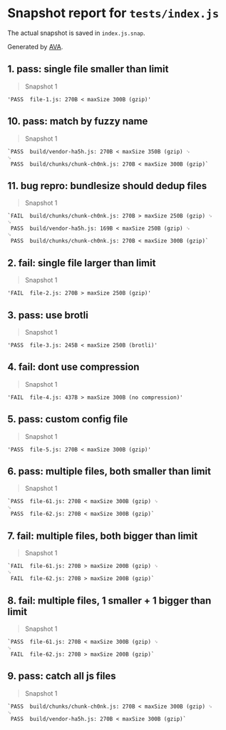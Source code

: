 # Snapshot report for `tests/index.js`

The actual snapshot is saved in `index.js.snap`.

Generated by [AVA](https://ava.li).

## 1. pass: single file smaller than limit

> Snapshot 1

    'PASS  file-1.js: 270B < maxSize 300B (gzip)'

## 10. pass: match by fuzzy name

> Snapshot 1

    `PASS  build/vendor-ha5h.js: 270B < maxSize 350B (gzip) ␊
    ␊
     PASS  build/chunks/chunk-ch0nk.js: 270B < maxSize 300B (gzip)`

## 11. bug repro: bundlesize should dedup files

> Snapshot 1

    `FAIL  build/chunks/chunk-ch0nk.js: 270B > maxSize 250B (gzip) ␊
    ␊
     PASS  build/vendor-ha5h.js: 169B < maxSize 250B (gzip) ␊
    ␊
     PASS  build/chunks/chunk-ch0nk.js: 270B < maxSize 300B (gzip)`

## 2. fail: single file larger than limit

> Snapshot 1

    'FAIL  file-2.js: 270B > maxSize 250B (gzip)'

## 3. pass: use brotli

> Snapshot 1

    'PASS  file-3.js: 245B < maxSize 250B (brotli)'

## 4. fail: dont use compression

> Snapshot 1

    'FAIL  file-4.js: 437B > maxSize 300B (no compression)'

## 5. pass: custom config file

> Snapshot 1

    'PASS  file-5.js: 270B < maxSize 300B (gzip)'

## 6. pass: multiple files, both smaller than limit

> Snapshot 1

    `PASS  file-61.js: 270B < maxSize 300B (gzip) ␊
    ␊
     PASS  file-62.js: 270B < maxSize 300B (gzip)`

## 7. fail: multiple files, both bigger than limit

> Snapshot 1

    `FAIL  file-61.js: 270B > maxSize 200B (gzip) ␊
    ␊
     FAIL  file-62.js: 270B > maxSize 200B (gzip)`

## 8. fail: multiple files, 1 smaller + 1 bigger than limit

> Snapshot 1

    `PASS  file-61.js: 270B < maxSize 300B (gzip) ␊
    ␊
     FAIL  file-62.js: 270B > maxSize 200B (gzip)`

## 9. pass: catch all js files

> Snapshot 1

    `PASS  build/chunks/chunk-ch0nk.js: 270B < maxSize 300B (gzip) ␊
    ␊
     PASS  build/vendor-ha5h.js: 270B < maxSize 300B (gzip)`
